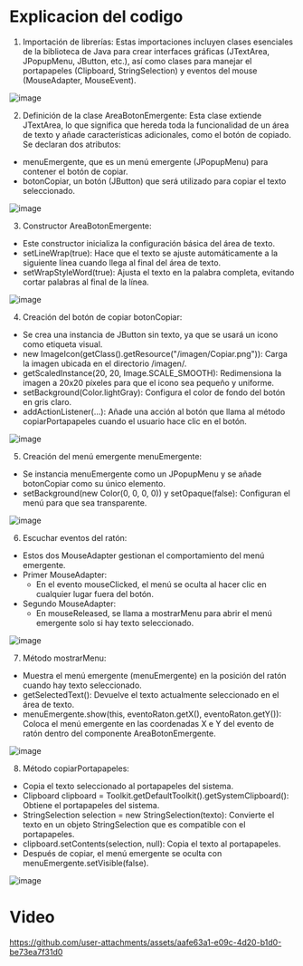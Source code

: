 # Explicacion del codigo
1. Importación de librerías:
Estas importaciones incluyen clases esenciales de la biblioteca de Java para crear interfaces gráficas (JTextArea, JPopupMenu, JButton, etc.), así como clases para manejar el portapapeles (Clipboard, StringSelection) y eventos del mouse (MouseAdapter, MouseEvent).

![image](https://github.com/user-attachments/assets/cf8b22b8-b473-4329-a04e-8eb756dd36c1)

2. Definición de la clase AreaBotonEmergente:
Esta clase extiende JTextArea, lo que significa que hereda toda la funcionalidad de un área de texto y añade características adicionales, como el botón de copiado.
Se declaran dos atributos:
- menuEmergente, que es un menú emergente (JPopupMenu) para contener el botón de copiar.
- botonCopiar, un botón (JButton) que será utilizado para copiar el texto seleccionado.

![image](https://github.com/user-attachments/assets/7f98c807-1ce1-413b-952e-0b562c38f2b5)

3. Constructor AreaBotonEmergente:
- Este constructor inicializa la configuración básica del área de texto.
- setLineWrap(true): Hace que el texto se ajuste automáticamente a la siguiente línea cuando llega al final del área de texto.
- setWrapStyleWord(true): Ajusta el texto en la palabra completa, evitando cortar palabras al final de la línea.

![image](https://github.com/user-attachments/assets/75e33c0a-6404-47bf-b4be-427b906bacfb)

4. Creación del botón de copiar botonCopiar:
- Se crea una instancia de JButton sin texto, ya que se usará un icono como etiqueta visual.
- new ImageIcon(getClass().getResource("/imagen/Copiar.png")): Carga la imagen ubicada en el directorio /imagen/.
- getScaledInstance(20, 20, Image.SCALE_SMOOTH): Redimensiona la imagen a 20x20 píxeles para que el icono sea pequeño y uniforme.
- setBackground(Color.lightGray): Configura el color de fondo del botón en gris claro.
- addActionListener(...): Añade una acción al botón que llama al método copiarPortapapeles cuando el usuario hace clic en el botón.

![image](https://github.com/user-attachments/assets/c0297b76-c3b0-4f4f-a844-2b291c2de7ba)

5. Creación del menú emergente menuEmergente:
- Se instancia menuEmergente como un JPopupMenu y se añade botonCopiar como su único elemento.
- setBackground(new Color(0, 0, 0, 0)) y setOpaque(false): Configuran el menú para que sea transparente.
  
![image](https://github.com/user-attachments/assets/9565d30f-e805-4d58-a69f-22e6bb47d037)

6. Escuchar eventos del ratón:
- Estos dos MouseAdapter gestionan el comportamiento del menú emergente.
- Primer MouseAdapter:
  - En el evento mouseClicked, el menú se oculta al hacer clic en cualquier lugar fuera del botón.
- Segundo MouseAdapter:
  - En mouseReleased, se llama a mostrarMenu para abrir el menú emergente solo si hay texto seleccionado.
 
![image](https://github.com/user-attachments/assets/b2c4c5ac-3a14-4155-82bc-eb453b4e8c3b)

7. Método mostrarMenu:
- Muestra el menú emergente (menuEmergente) en la posición del ratón cuando hay texto seleccionado.
- getSelectedText(): Devuelve el texto actualmente seleccionado en el área de texto.
- menuEmergente.show(this, eventoRaton.getX(), eventoRaton.getY()): Coloca el menú emergente en las coordenadas X e Y del evento de ratón dentro del componente AreaBotonEmergente.

![image](https://github.com/user-attachments/assets/caa5e7a2-ca7b-481a-805b-94d283e3767c)

8. Método copiarPortapapeles:
- Copia el texto seleccionado al portapapeles del sistema.
- Clipboard clipboard = Toolkit.getDefaultToolkit().getSystemClipboard(): Obtiene el portapapeles del sistema.
- StringSelection selection = new StringSelection(texto): Convierte el texto en un objeto StringSelection que es compatible con el portapapeles.
- clipboard.setContents(selection, null): Copia el texto al portapapeles.
- Después de copiar, el menú emergente se oculta con menuEmergente.setVisible(false).

![image](https://github.com/user-attachments/assets/3ffc5bcf-d1e9-41fb-8e69-f645449b8d5c)

# Video
https://github.com/user-attachments/assets/aafe63a1-e09c-4d20-b1d0-be73ea7f31d0


